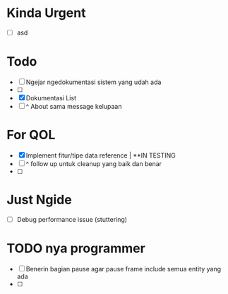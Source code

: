 # Kinda Urgent
- [ ] asd

# Todo
- [ ] Ngejar ngedokumentasi sistem yang udah ada
- [ ] 
- [x] Dokumentasi List 
- [ ] ^ About sama message kelupaan

# For QOL
- [x] Implement fitur/tipe data reference | **IN TESTING 
- [ ] ^ follow up untuk cleanup yang baik dan benar
- [ ] 

# Just Ngide 
- [ ] Debug performance issue (stuttering)

# TODO nya programmer
- [ ] Benerin bagian pause agar pause frame include semua entity yang ada
- [ ] 